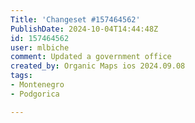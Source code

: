 ```yaml
---
Title: 'Changeset #157464562'
PublishDate: 2024-10-04T14:44:48Z
id: 157464562
user: mlbiche
comment: Updated a government office
created_by: Organic Maps ios 2024.09.08
tags:
- Montenegro
- Podgorica

---
```

